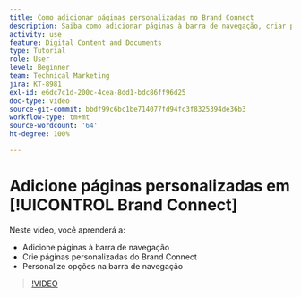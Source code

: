 ```yaml
---
title: Como adicionar páginas personalizadas no Brand Connect
description: Saiba como adicionar páginas à barra de navegação, criar páginas personalizadas e personalizar opções na barra de navegação no Brand Connect para [!UICONTROL Workfront DAM].
activity: use
feature: Digital Content and Documents
type: Tutorial
role: User
level: Beginner
team: Technical Marketing
jira: KT-8981
exl-id: e6dc7c1d-200c-4cea-8dd1-bdc86ff96d25
doc-type: video
source-git-commit: bbdf99c6bc1be714077fd94fc3f8325394de36b3
workflow-type: tm+mt
source-wordcount: '64'
ht-degree: 100%

---
```


# Adicione páginas personalizadas em [!UICONTROL Brand Connect]

Neste vídeo, você aprenderá a:

* Adicione páginas à barra de navegação
* Crie páginas personalizadas do Brand Connect
* Personalize opções na barra de navegação

>[!VIDEO](https://video.tv.adobe.com/v/335243/?quality=12&learn=on&enablevpops=1)
